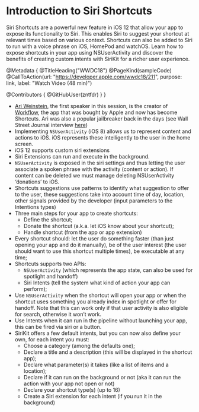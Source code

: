 # Introduction to Siri Shortcuts

Siri Shortcuts are a powerful new feature in iOS 12 that allow your app to expose its functionality to Siri. This enables Siri to suggest your shortcut at relevant times based on various context. Shortcuts can also be added to Siri to run with a voice phrase on iOS, HomePod and watchOS. Learn how to expose shortcuts in your app using NSUserActivity and discover the benefits of creating custom intents with SiriKit for a richer user experience.

@Metadata {
   @TitleHeading("WWDC18")
   @PageKind(sampleCode)
   @CallToAction(url: "https://developer.apple.com/wwdc18/211", purpose: link, label: "Watch Video (48 min)")

   @Contributors {
      @GitHubUser(zntfdr)
   }
}



- [Ari Weinstein][ariTweet], the first speaker in this session, is the creator of [Workflow][workflowApp], the app that was bought by Apple and now has become Shortcuts. Ari was also a popular jailbreaker back in the days (see Wall Street Journal interview [here][ariWS])
- Implementing `NSUserActivity` (iOS 8) allows us to represent content and actions to iOS. iOS represents these intelligently to the user in the home screen.
- iOS 12 supports custom siri extensions
- Siri Extensions can run and execute in the background.
- `NSUserActivity` is exposed in the siri settings and thus letting the user associate a spoken phrase with the activity (content or action).
If content can be deleted we must manage deleting NSUserActivity ‘donations’ to iOS. 
- Shortcuts suggestions use patterns to identify what suggestion to offer to the user, these suggestions take into account time of day, location, other signals provided by the developer (input parameters to the Intentions types)
- Three main steps for your app to create shortcuts:
  - Define the shortcut;
  - Donate the shortcut (a.k.a. let iOS know about your shortcut);
  - Handle shortcut (from the app or app extension)
- Every shortcut should: let the user do something faster (than just opening your app and do it manually), be of the user interest (the user should want to use this shortcut multiple times), be executable at any time;
- Shortcuts supports two APIs:
  - `NSUserActivity` (which represents the app state, can also be used for spotlight and handoff)
  - Siri Intents (tell the system what kind of action your app can perform);
- Use `NSUserActivity` when the shortcut will open your app or when the shortcut uses something you already index in spotlight or offer for handoff. Note that this can work only if that user activity is also eligible for search, otherwise it won’t work.
- Use Intents when it can run in the pipeline without launching your app, this can be fired via siri or a button.
- SiriKit offers a few default intents, but you can now also define your own, for each intent you must:
  - Choose a category (among the defaults one); 
  - Declare a title and a description (this will be displayed in the shortcut app);
  - Declare what parameter(s) it takes (like a list of items and a location);
  - Declare if it can run on the background or not (aka it can run the action with your app not open or not)
  - Declare your shortcut type(s) (up to 16)
  - Create a Siri extension for each intent (if you run it in the background)

[ariTweet]: https://twitter.com/AriX
[workflowApp]: https://my.workflow.is
[ariWS]: https://www.wsj.com/articles/SB124692204445002607